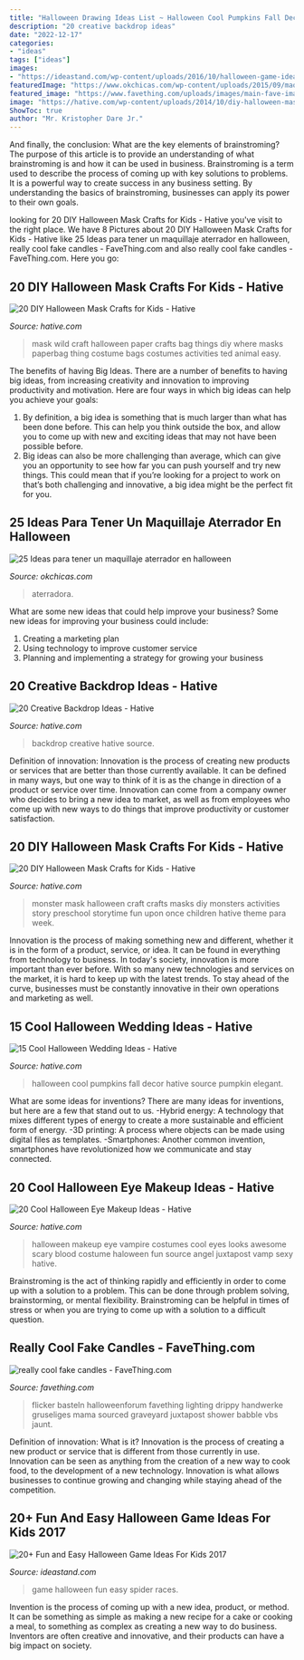 ```yaml
---
title: "Halloween Drawing Ideas List ~ Halloween Cool Pumpkins Fall Decor Hative Source Pumpkin Elegant"
description: "20 creative backdrop ideas"
date: "2022-12-17"
categories:
- "ideas"
tags: ["ideas"]
images:
- "https://ideastand.com/wp-content/uploads/2016/10/halloween-game-ideas-for-kids/8-halloween-game-ideas-for-kids.jpg"
featuredImage: "https://www.okchicas.com/wp-content/uploads/2015/09/maquillaje-para-halloween-20.jpg"
featured_image: "https://www.favething.com/uploads/images/main-fave-images/really_cool_fake_candles-1.jpg"
image: "https://hative.com/wp-content/uploads/2014/10/diy-halloween-mask-crafts/18-monster-storytime-craft.jpg"
ShowToc: true
author: "Mr. Kristopher Dare Jr."
---
```



And finally, the conclusion: What are the key elements of brainstroming?
The purpose of this article is to provide an understanding of what brainstroming is and how it can be used in business. Brainstroming is a term used to describe the process of coming up with key solutions to problems. It is a powerful way to create success in any business setting. By understanding the basics of brainstroming, businesses can apply its power to their own goals.

	

		
looking for 20 DIY Halloween Mask Crafts for Kids - Hative you've visit to the right place. We have 8 Pictures about 20 DIY Halloween Mask Crafts for Kids - Hative like 25 Ideas para tener un maquillaje aterrador en halloween, really cool fake candles - FaveThing.com and also really cool fake candles - FaveThing.com. Here you go:
		
    
## 20 DIY Halloween Mask Crafts For Kids - Hative

<img loading=lazy src="https://hative.com/wp-content/uploads/2014/10/diy-halloween-mask-crafts/20-paperbag-mask.jpg" onerror="this.onerror=null;this.src='https://tse4.mm.bing.net/th?id=OIP.w9EeT0ItM-X6WRgS_7qnhQHaLH&amp;pid=15.1';" alt="20 DIY Halloween Mask Crafts for Kids - Hative">

_Source: hative.com_

>mask wild craft halloween paper crafts bag things diy where masks paperbag thing costume bags costumes activities ted animal easy. 

	

The benefits of having Big Ideas.
There are a number of benefits to having big ideas, from increasing creativity and innovation to improving productivity and motivation. Here are four ways in which big ideas can help you achieve your goals: 
1. By definition, a big idea is something that is much larger than what has been done before. This can help you think outside the box, and allow you to come up with new and exciting ideas that may not have been possible before. 
2. Big ideas can also be more challenging than average, which can give you an opportunity to see how far you can push yourself and try new things. This could mean that if you’re looking for a project to work on that’s both challenging and innovative, a big idea might be the perfect fit for you. 

    
## 25 Ideas Para Tener Un Maquillaje Aterrador En Halloween

<img loading=lazy src="https://www.okchicas.com/wp-content/uploads/2015/09/maquillaje-para-halloween-20.jpg" onerror="this.onerror=null;this.src='https://tse1.mm.bing.net/th?id=OIP.bSxIcg6t2YV4H4m8poGueAHaMj&amp;pid=15.1';" alt="25 Ideas para tener un maquillaje aterrador en halloween">

_Source: okchicas.com_

>aterradora. 

	

What are some new ideas that could help improve your business?
Some new ideas for improving your business could include: 
1. Creating a marketing plan 
2. Using technology to improve customer service 
3. Planning and implementing a strategy for growing your business 

    
## 20 Creative Backdrop Ideas - Hative

<img loading=lazy src="https://hative.com/wp-content/uploads/2014/12/backdrop-ideas/20-creative-backdrop-ideas.jpg" onerror="this.onerror=null;this.src='https://tse2.mm.bing.net/th?id=OIP.jiG54fCysxwlLFYdRHCYHQHaLI&amp;pid=15.1';" alt="20 Creative Backdrop Ideas - Hative">

_Source: hative.com_

>backdrop creative hative source. 

	

Definition of innovation:
Innovation is the process of creating new products or services that are better than those currently available. It can be defined in many ways, but one way to think of it is as the change in direction of a product or service over time. Innovation can come from a company owner who decides to bring a new idea to market, as well as from employees who come up with new ways to do things that improve productivity or customer satisfaction.

    
## 20 DIY Halloween Mask Crafts For Kids - Hative

<img loading=lazy src="https://hative.com/wp-content/uploads/2014/10/diy-halloween-mask-crafts/18-monster-storytime-craft.jpg" onerror="this.onerror=null;this.src='https://tse3.mm.bing.net/th?id=OIP.fiJeUXv1aABoeetBq05IMgHaJ6&amp;pid=15.1';" alt="20 DIY Halloween Mask Crafts for Kids - Hative">

_Source: hative.com_

>monster mask halloween craft crafts masks diy monsters activities story preschool storytime fun upon once children hative theme para week. 

	

Innovation is the process of making something new and different, whether it is in the form of a product, service, or idea. It can be found in everything from technology to business. In today's society, innovation is more important than ever before. With so many new technologies and services on the market, it is hard to keep up with the latest trends. To stay ahead of the curve, businesses must be constantly innovative in their own operations and marketing as well.

    
## 15 Cool Halloween Wedding Ideas - Hative

<img loading=lazy src="https://hative.com/wp-content/uploads/2014/10/halloween-wedding-ideas/11-cool-halloween-wedding-ideas.jpg" onerror="this.onerror=null;this.src='https://tse3.mm.bing.net/th?id=OIP.E5N3SrsKPbnkEG-o8L8aUwHaK7&amp;pid=15.1';" alt="15 Cool Halloween Wedding Ideas - Hative">

_Source: hative.com_

>halloween cool pumpkins fall decor hative source pumpkin elegant. 

	

What are some ideas for inventions?
There are many ideas for inventions, but here are a few that stand out to us. 
-Hybrid energy: A technology that mixes different types of energy to create a more sustainable and efficient form of energy.
-3D printing: A process where objects can be made using digital files as templates.
-Smartphones: Another common invention, smartphones have revolutionized how we communicate and stay connected.

    
## 20 Cool Halloween Eye Makeup Ideas - Hative

<img loading=lazy src="https://hative.com/wp-content/uploads/2014/10/halloween-eye-makeup/16-halloween-eye-makeup-ideas.jpg" onerror="this.onerror=null;this.src='https://tse3.mm.bing.net/th?id=OIP.SxFLSzpd_sHRPPWoGSAxJwHaNV&amp;pid=15.1';" alt="20 Cool Halloween Eye Makeup Ideas - Hative">

_Source: hative.com_

>halloween makeup eye vampire costumes cool eyes looks awesome scary blood costume haloween fun source angel juxtapost vamp sexy hative. 

	

Brainstroming is the act of thinking rapidly and efficiently in order to come up with a solution to a problem. This can be done through problem solving, brainstorming, or mental flexibility. Brainstroming can be helpful in times of stress or when you are trying to come up with a solution to a difficult question.

    
## Really Cool Fake Candles - FaveThing.com

<img loading=lazy src="https://www.favething.com/uploads/images/main-fave-images/really_cool_fake_candles-1.jpg" onerror="this.onerror=null;this.src='https://tse4.mm.bing.net/th?id=OIP.OZwKCU8ReeOCWJR9gXwoDQHaJ4&amp;pid=15.1';" alt="really cool fake candles - FaveThing.com">

_Source: favething.com_

>flicker basteln halloweenforum favething lighting drippy handwerke gruseliges mama sourced graveyard juxtapost shower babble vbs jaunt. 

	

Definition of innovation: What is it?
Innovation is the process of creating a new product or service that is different from those currently in use. Innovation can be seen as anything from the creation of a new way to cook food, to the development of a new technology. Innovation is what allows businesses to continue growing and changing while staying ahead of the competition.

    
## 20+ Fun And Easy Halloween Game Ideas For Kids 2017

<img loading=lazy src="https://ideastand.com/wp-content/uploads/2016/10/halloween-game-ideas-for-kids/8-halloween-game-ideas-for-kids.jpg" onerror="this.onerror=null;this.src='https://tse2.mm.bing.net/th?id=OIP.RPiQHDhO_mHl3GRWUQx-PwHaJ4&amp;pid=15.1';" alt="20+ Fun and Easy Halloween Game Ideas For Kids 2017">

_Source: ideastand.com_

>game halloween fun easy spider races. 

	

Invention is the process of coming up with a new idea, product, or method. It can be something as simple as making a new recipe for a cake or cooking a meal, to something as complex as creating a new way to do business. Inventors are often creative and innovative, and their products can have a big impact on society.

